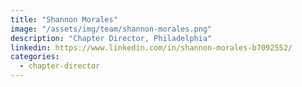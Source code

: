 ```yaml
---
title: "Shannon Morales"
image: "/assets/img/team/shannon-morales.png"
description: "Chapter Director, Philadelphia"
linkedin: https://www.linkedin.com/in/shannon-morales-b7092552/
categories:
  - chapter-director
---
```


